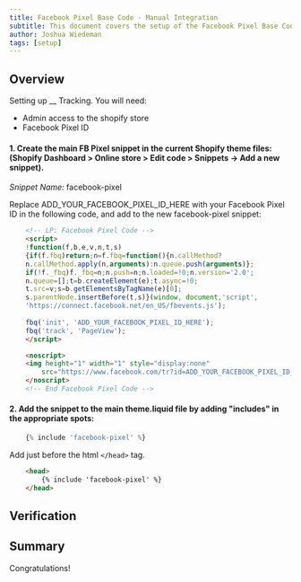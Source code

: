 ```yaml
---
title: Facebook Pixel Base Code - Manual Integration
subtitle: This document covers the setup of the Facebook Pixel Base Code - Manual integration for shopify. This integration is a backup to the Shopify default integration if that cannot be setup. 
author: Joshua Wiedeman
tags: [setup]
---
```


## Overview

Setting up __ Tracking. 
You will need:

- Admin access to the shopify store
- Facebook Pixel ID


#### 1. Create the main FB Pixel snippet in the current Shopify theme files: (Shopify Dashboard > Online store > Edit code > Snippets -> Add a new snippet).
    
*Snippet Name:*
facebook-pixel

Replace ADD_YOUR_FACEBOOK_PIXEL_ID_HERE with your Facebook Pixel ID in the following code, and add to the new facebook-pixel snippet:

``` html
    <!-- LP: Facebook Pixel Code -->
    <script>
    !function(f,b,e,v,n,t,s)
    {if(f.fbq)return;n=f.fbq=function(){n.callMethod?
    n.callMethod.apply(n,arguments):n.queue.push(arguments)};
    if(!f._fbq)f._fbq=n;n.push=n;n.loaded=!0;n.version='2.0';
    n.queue=[];t=b.createElement(e);t.async=!0;
    t.src=v;s=b.getElementsByTagName(e)[0];
    s.parentNode.insertBefore(t,s)}(window, document,'script',
    'https://connect.facebook.net/en_US/fbevents.js');
    
    fbq('init', 'ADD_YOUR_FACEBOOK_PIXEL_ID_HERE');
    fbq('track', 'PageView');
    </script>

    <noscript>
    <img height="1" width="1" style="display:none" 
        src="https://www.facebook.com/tr?id=ADD_YOUR_FACEBOOK_PIXEL_ID_HERE&ev=PageView&noscript=1"/>
    </noscript>
    <!-- End Facebook Pixel Code -->
```
#### 2. Add the snippet to the main theme.liquid file by adding "includes" in the appropriate spots:

```javascript
    {% include 'facebook-pixel' %}
```

Add just before the html `</head>` tag. 

```html
    <head>
        {% include 'facebook-pixel' %}
    </head>
```

## Verification



## Summary

Congratulations! 



